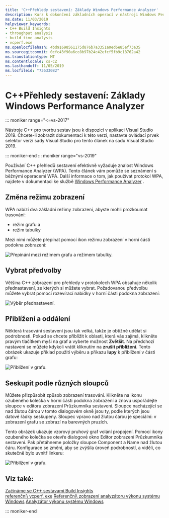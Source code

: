 ```yaml
---
title: 'C++Přehledy sestavení: Základy Windows Performance Analyzer'
description: Kurz k dokončení základních operací v nástroji Windows Performance Analyzer
ms.date: 11/03/2019
helpviewer_keywords:
- C++ Build Insights
- throughput analysis
- build time analysis
- vcperf.exe
ms.openlocfilehash: 4bd91698561175d876b7a3351a0ed6e85ef73a35
ms.sourcegitcommit: 0cfc43f90a6cc8b97b24c42efcf5fb9c18762a42
ms.translationtype: MT
ms.contentlocale: cs-CZ
ms.lasthandoff: 11/05/2019
ms.locfileid: "73633082"
---
```

# <a name="c-build-insights-windows-performance-analyzer-basics"></a>C++Přehledy sestavení: Základy Windows Performance Analyzer

::: moniker range="<=vs-2017"

Nástroje C++ pro tvorbu sestav jsou k dispozici v aplikaci Visual Studio 2019. Chcete-li zobrazit dokumentaci k této verzi, nastavte ovládací prvek selektor verzí sady Visual Studio pro tento článek na sadu Visual Studio 2019.

::: moniker-end
::: moniker range="vs-2019"

Používání C++ přehledů sestavení efektivně vyžaduje znalost Windows Performance Analyzer (WPA). Tento článek vám pomůže se seznámení s běžnými operacemi WPA. Další informace o tom, jak používat protokol WPA, najdete v dokumentaci ke službě [Windows Performance Analyzer](/windows-hardware/test/wpt/windows-performance-analyzer) .

## <a name="change-the-view-mode"></a>Změna režimu zobrazení

WPA nabízí dva základní režimy zobrazení, abyste mohli prozkoumat trasování:

- režim grafu a
- režim tabulky

Mezi nimi můžete přepínat pomocí ikon režimu zobrazení v horní části podokna zobrazení:

![Přepínání mezi režimem grafu a režimem tabulky.](media/wpa-switching-view-mode.gif)

## <a name="select-presets"></a>Vybrat předvolby

Většina C++ zobrazení pro přehledy v protokolech WPA obsahuje několik přednastavení, ze kterých si můžete vybrat. Požadovanou předvolbu můžete vybrat pomocí rozevírací nabídky v horní části podokna zobrazení:

![Výběr přednastavení.](media/wpa-presets.png)

## <a name="zoom-in-and-out"></a>Přiblížení a oddálení

Některá trasování sestavení jsou tak velká, takže je obtížné udělat si podrobnosti. Pokud se chcete přiblížit k oblasti, která vás zajímá, klikněte pravým tlačítkem myši na graf a vyberte možnost **Zvětšit**. Na předchozí nastavení se můžete kdykoli vrátit kliknutím na **zrušit přiblížení**. Tento obrázek ukazuje příklad použití výběru a příkazu **lupy** k přiblížení v části grafu:

![Přiblížení v grafu.](media/wpa-zooming.gif)

## <a name="group-by-different-columns"></a>Seskupit podle různých sloupců

Můžete přizpůsobit způsob zobrazení trasování. Klikněte na ikonu ozubeného kolečka v horní části podokna zobrazení a znovu uspořádejte sloupce v editoru zobrazení Průzkumníka sestavení. Sloupce nacházející se nad žlutou čárou v tomto dialogovém okně jsou ty, podle kterých jsou datové řádky seskupeny. Sloupec vpravo nad žlutou čárou je speciální: v zobrazení grafu se zobrazí na barevných pruzích.

Tento obrázek ukazuje vzorový pruhový graf volání propojení. Pomocí ikony ozubeného kolečka se otevře dialogové okno Editor zobrazení Průzkumníka sestavení. Pak přetáhneme položky sloupce Component a Name nad žlutou čáru. Konfigurace se změní, aby se zvýšila úroveň podrobností, a viděli, co skutečně bylo uvnitř linkeru:

![Přiblížení v grafu.](media/wpa-grouping.gif)

## <a name="see-also"></a>Viz také:

[Začínáme se C++ sestavami Build Insights](get-started-with-cpp-build-insights.md)\
[referenční\ vcperf. exe](vcperf-reference.md)
[Referenční\ zobrazení analyzátoru výkonu systému Windows](wpa-views-reference.md)
[Analyzátor výkonu systému Windows](/windows-hardware/test/wpt/windows-performance-analyzer)

::: moniker-end
